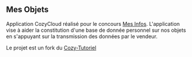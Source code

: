 ## Mes Objets

Application CozyCloud réalisé pour le concours [Mes Infos](http://mesinfos.fing.org/participer/le-concours-mesinfos/).
L'application vise à aider la constitution d'une base de donnée personnel sur nos objets en s'appuyant sur la transmission des données par le vendeur.

Le projet est un fork du [Cozy-Tutoriel](https://github.com/mycozycloud/cozy-tutorial)